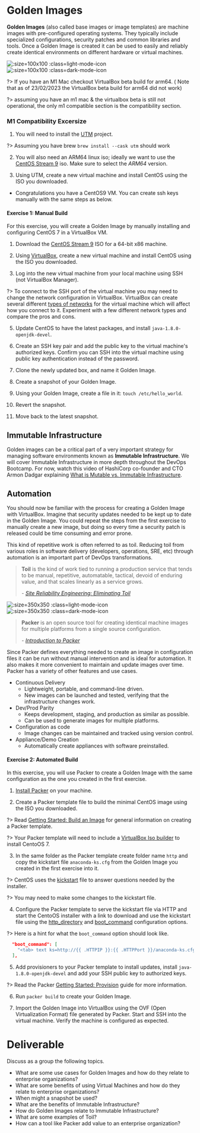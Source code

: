 # Golden Images

**Golden Images** (also called base images or image templates) are machine images with pre-configured operating systems. They typically include specialized configurations, security patches and common libraries and tools. Once a Golden Image is created it can be used to easily and reliably create identical environments on different hardware or virtual machines. 

![](img2/linux_light.svg ':size=100x100 :class=light-mode-icon')
![](img2/linux_dark.svg ':size=100x100 :class=dark-mode-icon')

?> If you have an M1 Mac checkout VirtualBox beta build for arm64. ( Note that as of 23/02/2023 the VirtualBox beta build for arm64 did not work)

?> assuming you have an m1 mac & the virtualbox beta is still not operational, the only m1 compatible section is the compatibility section.

### M1 Compatibility Excersize

1. You will need to install the [UTM](https://mac.getutm.app) project.

?> Assuming you have brew  `brew install --cask utm` should work

2. You will also need an ARM64 linux iso; ideally we want to use the [CentOS Stream 9](https://www.centos.org/download/) iso.  Make sure to select the *ARM64* version.

3. Using UTM, create a new virtual machine and install CentOS using the ISO you downloaded.

- Congratulations you have a CentOS9 VM. You can create ssh keys manually with the same steps as below.

#### Exercise 1: Manual Build

For this exercise, you will create a Golden Image by manually installing and configuring CentOS 7 in a VirtualBox VM.

1. Download the [CentOS Stream 9](https://www.centos.org/download/) ISO for a 64-bit x86 machine.

2. Using [VirtualBox](https://www.virtualbox.org/wiki/Downloads), create a new virtual machine and install CentOS using the ISO you downloaded.

3. Log into the new virtual machine from your local machine using SSH (not VirtualBox Manager).

  ?> To connect to the SSH port of the virtual machine you may need to change the network configuration in VirtualBox. VirtualBox can create several different [types of networks](https://www.virtualbox.org/manual/ch06.html) for the virtual machine which will affect how you connect to it. Experiment with a few different network types and compare the pros and cons.

5. Update CentOS to have the latest packages, and install `java-1.8.0-openjdk-devel`.

6. Create an SSH key pair and add the public key to the virtual machine's authorized keys. Confirm you can SSH into the virtual machine using public key authentication instead of the password.

7. Clone the newly updated box, and name it Golden Image.

8. Create a snapshot of your Golden Image.

9. Using your Golden Image, create a file in it: `touch /etc/hello_world`.

10. Revert the snapshot.

11. Move back to the latest snapshot.

## Immutable Infrastructure

Golden images can be a critical part of a very important strategy for managing software environments known as **Immutable Infrastructure**. We will cover Immutable Infrastructure in more depth throughout the DevOps Bootcamp. For now, watch this video of HashiCorp co-founder and CTO Armon Dadgar explaining [What is Mutable vs. Immutable Infrastructure](https://www.hashicorp.com/resources/what-is-mutable-vs-immutable-infrastructure/).

## Automation

You should now be familiar with the process for creating a Golden Image with VirtualBox. Imagine that security updates needed to be kept up to date in the Golden Image. You could repeat the steps from the first exercise to manually create a new image, but doing so every time a security patch is released could be time consuming and error prone.

This kind of repetitive work is often referred to as toil. Reducing toil from various roles in software delivery (developers, operations, SRE, etc) through automation is an important part of DevOps transformations.

> **Toil** is the kind of work tied to running a production service that tends to be manual, repetitive, automatable, tactical, devoid of enduring value, and that scales linearly as a service grows.
>
> _- [Site Reliability Engineering: Eliminating Toil](https://landing.google.com/sre/sre-book/chapters/eliminating-toil/)_

![](img2/packer_light.svg ':size=350x350 :class=light-mode-icon')
![](img2/packer_dark.svg ':size=350x350 :class=dark-mode-icon')

> **Packer** is an open source tool for creating identical machine images for multiple platforms from a single source configuration.
>
> _- [Introduction to Packer](https://www.packer.io/intro)_

Since Packer defines everything needed to create an image in configuration files it can be run without manual intervention and is ideal for automation. It also makes it more convenient to maintain and update images over time. Packer has a variety of other features and use cases.

- Continuous Delivery
  - Lightweight, portable, and command-line driven.
  - New images can be launched and tested, verifying that the infrastructure changes work.
- Dev/Prod Parity
  - Keeps development, staging, and production as similar as possible.
  - Can be used to generate images for multiple platforms.
- Configuration as code
  - Image changes can be maintained and tracked using version control.
- Appliance/Demo Creation
  - Automatically create appliances with software preinstalled.

#### Exercise 2: Automated Build

In this exercise, you will use Packer to create a Golden Image with the same configuration as the one you created in the first exercise.

1. [Install Packer](https://learn.hashicorp.com/packer/getting-started/install) on your machine.

2. Create a Packer template file to build the minimal CentOS image using the ISO you downloaded.
  
  ?> Read [Getting Started: Build an Image](https://learn.hashicorp.com/packer/getting-started/build-image) for general information on creating a Packer template.

  ?> Your Packer template will need to include a [VirtualBox Iso builder](https://www.packer.io/docs/builders/virtualbox/iso) to install CentoOS 7.

3. In the same folder as the Packer template create folder name `http` and copy the kickstart file `anaconda-ks.cfg` from the Golden Image you created in the first exercise into it.
  
  ?> CentOS uses the [kickstart](https://docs.centos.org/en-US/centos/install-guide/Kickstart2/) file to answer questions needed by the installer.

  ?> You may need to make some changes to the kickstart file.

4. Configure the Packer template to serve the kickstart file via HTTP and start the CentoOS installer with a link to download and use the kickstart file using the [http_directory](https://www.packer.io/docs/builders/virtualbox/iso#http-directory-configuration) and [boot_command](https://www.packer.io/docs/builders/virtualbox/iso#boot-configuration) configuration options.

  ?> Here is a hint for what the `boot_command` option should look like.

  ```JSON
    "boot_command": [
      "<tab> text ks=http://{{ .HTTPIP }}:{{ .HTTPPort }}/anaconda-ks.cfg<enter><wait>"
    ],
  ```

5. Add provisioners to your Packer template to install updates, install `java-1.8.0-openjdk-devel` and add your SSH public key to authorized keys.
  
  ?> Read the Packer [Getting Started: Provision](https://learn.hashicorp.com/packer/getting-started/provision) guide for more information.

6. Run `packer build` to create your Golden Image.

7. Import the Golden Image into VirtualBox using the OVF (Open Virtualization Format) file generated by Packer. Start and SSH into the virtual machine. Verify the machine is configured as expected.

# Deliverable

Discuss as a group the following topics.
 - What are some use cases for Golden Images and how do they relate to enterprise organizations?
 - What are some benefits of using Virtual Machines and how do they relate to enterprise organizations?
 - When might a snapshot be used?
 - What are the benefits of Immutable Infrastructure?
 - How do Golden Images relate to Immutable Infrastructure?
 - What are some examples of Toil?
 - How can a tool like Packer add value to an enterprise organization?
